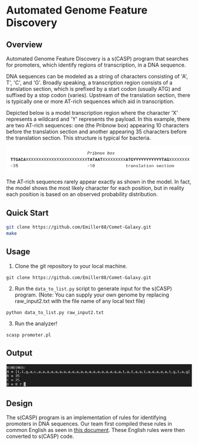 # Automated Genome Feature Discovery

## Overview

Automated Genome Feature Discovery is a s(CASP) program that searches for promoters, which identify regions of transcription, in a DNA sequence.

DNA sequences can be modeled as a string of characters consisting of 'A', T', 'C', and 'G'. Broadly speaking, a transcription region consists of a translation section, which is prefixed by a start codon (usually ATG) and suffixed by a stop codon (varies). Upstream of the translation section, there is typically one or more AT-rich sequences which aid in transcription.

Depicted below is a model transcription region where the character 'X' represents a wildcard and 'Y' represents the payload. In this example, there are two AT-rich sequences: one (the Pribnow box) appearing 10 characters before the translation section and another appearing 35 characters before the translation section. This structure is typical for bacteria.

![Promoter Example](/image/genome.png)

The AT-rich sequences rarely appear exactly as shown in the model. In fact, the model shows the most likely character for each position, but in reality each position is based on an observed probability distribution.

## Quick Start

```sh
git clone https://github.com/Emiller88/Comet-Galaxy.git
make
```

## Usage

1. Clone the git repository to your local machine.

```
git clone https://github.com/Emiller88/Comet-Galaxy.git
```

2. Run the `data_to_list.py` script to generate input for the s(CASP) program. (Note: You can supply your own genome by replacing raw_input2.txt with the file name of any local text file)

```
python data_to_list.py raw_input2.txt
```

3. Run the analyzer!

```
scasp promoter.pl
```

## Output

![Example output](/image/sample.png)

## Design

The s(CASP) program is an implementation of rules for identifying promoters in DNA sequences. Our team first compiled these rules in common English as seen in [this document](https://docs.google.com/document/d/153i7ato675mp_b7ePRx1TM4wlDa5qI-FfYx4xTki2Gs/edit?usp=sharing). These English rules were then converted to s(CASP) code.
